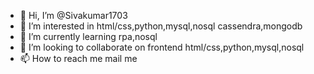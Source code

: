 - 👋 Hi, I’m @Sivakumar1703
- 👀 I’m interested in html/css,python,mysql,nosql cassendra,mongodb
- 🌱 I’m currently learning rpa,nosql
- 💞️ I’m looking to collaborate on frontend html/css,python,mysql,nosql
- 📫 How to reach me mail me 

<!---
Sivakumar1703/Sivakumar1703 is a ✨ special ✨ repository because its `README.md` (this file) appears on your GitHub profile.
You can click the Preview link to take a look at your changes.
--->

